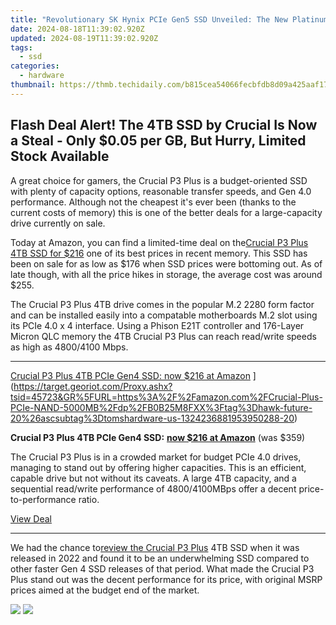 ```yaml
---
title: "Revolutionary SK Hynix PCIe Gen5 SSD Unveiled: The New Platinum P51 - Faster Performance, Reduced Idle Energy Consumption"
date: 2024-08-18T11:39:02.920Z
updated: 2024-08-19T11:39:02.920Z
tags:
  - ssd
categories:
  - hardware
thumbnail: https://thmb.techidaily.com/b815cea54066fecbfdb8d09a425aaf17a53c85016a043f7f7cbe8c68c234f33d.png
---
```


## Flash Deal Alert! The 4TB SSD by Crucial Is Now a Steal - Only $0.05 per GB, But Hurry, Limited Stock Available

A great choice for gamers, the Crucial P3 Plus is a budget-oriented SSD with plenty of capacity options, reasonable transfer speeds, and Gen 4.0 performance. Although not the cheapest it's ever been (thanks to the current costs of memory) this is one of the better deals for a large-capacity drive currently on sale.

 Today at Amazon, you can find a limited-time deal on the[Crucial P3 Plus 4TB SSD for $216](https://target.georiot.com/Proxy.ashx?tsid=45723&GR%5FURL=https%3A%2F%2Famazon.com%2FCrucial-Plus-PCIe-NAND-5000MB%2Fdp%2FB0B25M8FXX%3Ftag%3Dhawk-future-20%26ascsubtag%3Dtomshardware-us-6666709869348791406-20) one of its best prices in recent memory. This SSD has been on sale for as low as $176 when SSD prices were bottoming out. As of late though, with all the price hikes in storage, the average cost was around $255\.

 The Crucial P3 Plus 4TB drive comes in the popular M.2 2280 form factor and can be installed easily into a compatable motherboards M.2 slot using its PCIe 4.0 x 4 interface. Using a Phison E21T controller and 176-Layer Micron QLC memory the 4TB Crucial P3 Plus can reach read/write speeds as high as 4800/4100 Mbps.

---

[Crucial P3 Plus 4TB PCIe Gen4 SSD: now $216 at Amazon](https://cdn.mos.cms.futurecdn.net/ppLtxNCyuBrqDJR5bigzTS-200-100.jpg "Crucial P3 Plus 4TB PCIe Gen4 SSD: now $216 at Amazon") ](https://target.georiot.com/Proxy.ashx?tsid=45723&GR%5FURL=https%3A%2F%2Famazon.com%2FCrucial-Plus-PCIe-NAND-5000MB%2Fdp%2FB0B25M8FXX%3Ftag%3Dhawk-future-20%26ascsubtag%3Dtomshardware-us-1324236881953950288-20)

**Crucial P3 Plus 4TB PCIe Gen4 SSD:** [**now $216 at Amazon**](https://target.georiot.com/Proxy.ashx?tsid=45723&GR%5FURL=https%3A%2F%2Famazon.com%2FCrucial-Plus-PCIe-NAND-5000MB%2Fdp%2FB0B25M8FXX%3Ftag%3Dhawk-future-20%26ascsubtag%3Dtomshardware-us-1333343048881198109-20) (was $359)  
  
 The Crucial P3 Plus is in a crowded market for budget PCIe 4.0 drives, managing to stand out by offering higher capacities. This is an efficient, capable drive but not without its caveats. A large 4TB capacity, and a sequential read/write performance of 4800/4100MBps offer a decent price-to-performance ratio.

[View Deal](https://target.georiot.com/Proxy.ashx?tsid=45723&GR%5FURL=https%3A%2F%2Famazon.com%2FCrucial-Plus-PCIe-NAND-5000MB%2Fdp%2FB0B25M8FXX%3Ftag%3Dhawk-future-20%26ascsubtag%3Dtomshardware-us-1324236881953950288-20)

---

 We had the chance to[review the Crucial P3 Plus](https://tools.techidaily.com) 4TB SSD when it was released in 2022 and found it to be an underwhelming SSD compared to other faster Gen 4 SSD releases of that period. What made the Crucial P3 Plus stand out was the decent performance for its price, with original MSRP prices aimed at the budget end of the market.

<ins class="adsbygoogle"
     style="display:block"
     data-ad-format="autorelaxed"
     data-ad-client="ca-pub-7571918770474297"
     data-ad-slot="1223367746"></ins>



<ins class="adsbygoogle"
     style="display:block"
     data-ad-client="ca-pub-7571918770474297"
     data-ad-slot="8358498916"
     data-ad-format="auto"
     data-full-width-responsive="true"></ins>



<!-- affiliate ads begin -->
<a href="https://shop.manycam.com/order/checkout.php?PRODS=17727588&QTY=1&AFFILIATE=108875&CART=1"><img src="https://secure.avangate.com/images/merchant/8230bea7d54bcdf99cdfe85cb07313d5/mcaffbanner600x500.png" border="0"></a>
<a href="https://shop.manycam.com/order/checkout.php?PRODS=17727588&QTY=1&AFFILIATE=108875&CART=1"><img src="https://secure.avangate.com/images/merchant/8230bea7d54bcdf99cdfe85cb07313d5/Affiliates_300x250px_valentinesday.png" border="0"></a>
<!-- affiliate ads end -->